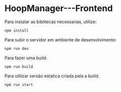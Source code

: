 # HoopManager---Frontend

Para instalar as biblitecas necessarias, utilize:

```bash
npm install
```

Para subir o servidor em ambiente de desenvolvimento:

```bash
npm run dev
```

Para fazer uma build:

```bash
npm run build
```

Para utilizar versão estatica criada pela a build:

```bash
npm run start
```
